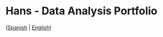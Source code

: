 # Hans - Data Analysis Portfolio 
([Spanish](https://github.com/HansAllTech/Hans_Data_Analysis_Portfolio/blob/main/Proyectos.md#tabla-de-contenido-es--en) | [English](https://github.com/HansAllTech/Hans_Data_Analysis_Portfolio/blob/main/Projects.md#table-of-content-es--en))                      
                                                           
                                                                                                                                                                                                        
                                                         
                                                                    
                                       
                         
                        
              
     
            
       
   
 
 
 

